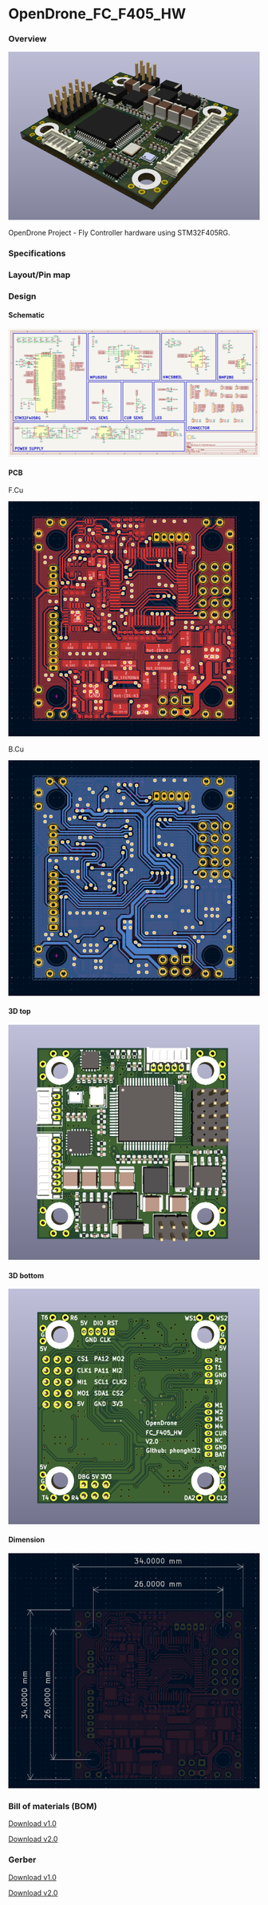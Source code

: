 # OpenDrone_FC_F405_HW

### Overview

![3d_top](Assets/Demo/Board_Demo.png)

OpenDrone Project - Fly Controller hardware using STM32F405RG.

### Specifications

### Layout/Pin map

### Design

#### Schematic

[![schematic](Assets/Demo/Schematic.png)](Assets/Schematic/Schematic_OpenDrone_FC_F405_HW_v2.0.pdf)

#### PCB

F.Cu

![3d_top](Assets/Demo/F.Cu.png)

B.Cu

![3d_top](Assets/Demo/B.Cu.png)

#### 3D top

![3d_top](Assets/Demo/3d_top.png)

#### 3D bottom

![3d_top](Assets/Demo/3d_bottom.png)

#### Dimension

![3d_top](Assets/Demo/dimension.png)

### Bill of materials (BOM)

[Download v1.0](Assets/BOM/BOM_OpenDrone_FC_F405_HW_v1.0.xlsx)

[Download v2.0](Assets/BOM/BOM_OpenDrone_FC_F405_HW_v2.0.xlsx)

### Gerber

[Download v1.0](Assets/Gerber/Gerber_OpenDrone_FC_F405_HW_v1.0.zip)

[Download v2.0](Assets/Gerber/Gerber_OpenDrone_FC_F405_HW_v2.0.zip)

